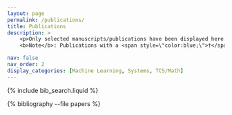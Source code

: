 ```yaml
---
layout: page
permalink: /publications/
title: Publications
description: >
    <p>Only selected manuscripts/publications have been displayed here. For a list of all acknowledged works that I have participated in, please check my Google Scholar/dblp profile(s). <br>
    <b>Note</b>: Publications with a <span style=\"color:blue;\">†</span> symbol appended to the immediate right of my name indicate my first (co-)authorship therein.</p>

nav: false
nav_order: 2
display_categories: [Machine Learning, Systems, TCS/Math]
---
```


<!-- _pages/publications.md -->

<!-- Bibsearch Feature -->

{% include bib_search.liquid %}

<div class="publications">

{% bibliography --file papers %}

</div>
